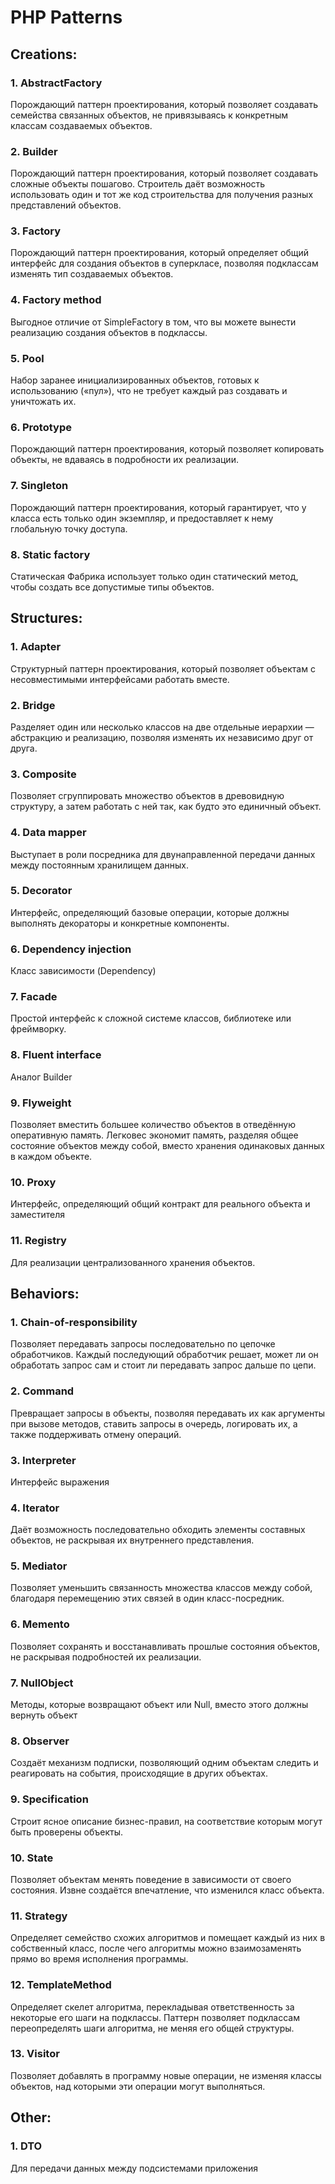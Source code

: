 # PHP Patterns

## Creations:

### 1. AbstractFactory
Порождающий паттерн проектирования, который позволяет создавать семейства связанных объектов, не привязываясь
 к конкретным классам создаваемых объектов.

### 2. Builder
Порождающий паттерн проектирования, который позволяет создавать сложные объекты пошагово. Строитель даёт
возможность использовать один и тот же код строительства для получения разных представлений объектов.

### 3. Factory
Порождающий паттерн проектирования, который определяет общий интерфейс для создания объектов в суперкласе,
позволяя подклассам изменять тип создаваемых объектов.

### 4. Factory method
Выгодное отличие от SimpleFactory в том, что вы можете вынести реализацию создания объектов в подклассы.

### 5. Pool
Набор заранее инициализированных объектов, готовых к использованию («пул»), что не требует каждый раз
создавать и уничтожать их.

### 6. Prototype
Порождающий паттерн проектирования, который позволяет копировать объекты, не вдаваясь в подробности их реализации.

### 7. Singleton
Порождающий паттерн проектирования, который гарантирует, что у класса есть только один экземпляр, и предоставляет к нему глобальную точку доступа.

### 8. Static factory
Статическая Фабрика использует только один статический метод, чтобы создать все допустимые типы объектов.

## Structures:

### 1. Adapter
Структурный паттерн проектирования, который позволяет объектам с несовместимыми интерфейсами работать вместе.

### 2. Bridge
Разделяет один или несколько классов на две отдельные иерархии — абстракцию и реализацию,
позволяя изменять их независимо друг от друга.

### 3. Composite
Позволяет сгруппировать множество объектов в древовидную структуру, а затем работать с ней так,
как будто это единичный объект.

### 4. Data mapper
Выступает в роли посредника для двунаправленной передачи данных между постоянным хранилищем данных.

### 5. Decorator
Интерфейс, определяющий базовые операции, которые должны выполнять декораторы и конкретные компоненты.

### 6. Dependency injection
Класс зависимости (Dependency)

### 7. Facade
Простой интерфейс к сложной системе классов, библиотеке или фреймворку.

### 8. Fluent interface
Аналог Builder

### 9. Flyweight
Позволяет вместить большее количество объектов в отведённую оперативную память. Легковес экономит память,
разделяя общее состояние объектов между собой, вместо хранения одинаковых данных в каждом объекте.

### 10. Proxy
Интерфейс, определяющий общий контракт для реального объекта и заместителя

### 11. Registry
Для реализации централизованного хранения объектов.

## Behaviors:

### 1. Chain-of-responsibility
Позволяет передавать запросы последовательно по цепочке обработчиков. Каждый последующий обработчик решает,
может ли он обработать запрос сам и стоит ли передавать запрос дальше по цепи.

### 2. Command
Превращает запросы в объекты, позволяя передавать их как аргументы при вызове методов, ставить запросы в очередь, логировать их, а также поддерживать отмену операций.

### 3. Interpreter
Интерфейс выражения

### 4. Iterator
Даёт возможность последовательно обходить элементы составных объектов, не раскрывая их внутреннего представления.

### 5. Mediator
Позволяет уменьшить связанность множества классов между собой, благодаря перемещению этих связей в один класс-посредник.

### 6. Memento
Позволяет сохранять и восстанавливать прошлые состояния объектов, не раскрывая подробностей их реализации.

### 7. NullObject
Методы, которые возвращают объект или Null, вместо этого должны вернуть объект

### 8. Observer
Создаёт механизм подписки, позволяющий одним объектам следить и реагировать на события,
происходящие в других объектах.

### 9. Specification
Строит ясное описание бизнес-правил, на соответствие которым могут быть проверены объекты.

### 10. State
Позволяет объектам менять поведение в зависимости от своего состояния. Извне создаётся впечатление, что изменился класс объекта.

### 11. Strategy
Определяет семейство схожих алгоритмов и помещает каждый из них в собственный класс, после чего алгоритмы можно взаимозаменять прямо во время исполнения программы.

### 12. TemplateMethod
Определяет скелет алгоритма, перекладывая ответственность за некоторые его шаги на подклассы.
Паттерн позволяет подклассам переопределять шаги алгоритма, не меняя его общей структуры.

### 13. Visitor
Позволяет добавлять в программу новые операции, не изменяя классы объектов,
над которыми эти операции могут выполняться.

## Other:

### 1. DTO
Для передачи данных между подсистемами приложения